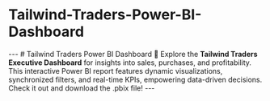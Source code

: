 # Tailwind-Traders-Power-BI-Dashboard
---  # Tailwind Traders Power BI Dashboard 🚀  Explore the **Tailwind Traders Executive Dashboard** for insights into sales, purchases, and profitability. This interactive Power BI report features dynamic visualizations, synchronized filters, and real-time KPIs, empowering data-driven decisions. Check it out and download the .pbix file!  --- 
